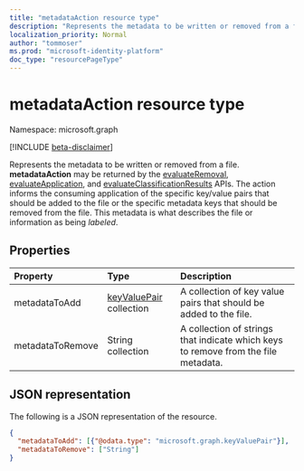 ```yaml
---
title: "metadataAction resource type"
description: "Represents the metadata to be written or removed from a file."
localization_priority: Normal
author: "tommoser"
ms.prod: "microsoft-identity-platform"
doc_type: "resourcePageType"
---
```


# metadataAction resource type

Namespace: microsoft.graph

[!INCLUDE [beta-disclaimer](../../includes/beta-disclaimer.md)]

Represents the metadata to be written or removed from a file. **metadataAction** may be returned by the [evaluateRemoval](../api/informationprotectionlabel-evaluateremoval.md), [evaluateApplication](../api/informationprotectionlabel-evaluateapplication.md), and [evaluateClassificationResults](../api/informationprotectionlabel-evaluateclassificationresults.md) APIs. The action informs the consuming application of the specific key/value pairs that should be added to the file or the specific metadata keys that should be removed from the file. This metadata is what describes the file or information as being *labeled*.

## Properties

| Property         | Type                                       | Description                                                                        |
| :--------------- | :----------------------------------------- | :--------------------------------------------------------------------------------- |
| metadataToAdd    | [keyValuePair](keyvaluepair.md) collection | A collection of key value pairs that should be added to the file.                  |
| metadataToRemove | String collection                          | A collection of strings that indicate which keys to remove from the file metadata. |

## JSON representation

The following is a JSON representation of the resource.

<!-- {
  "blockType": "resource",
  "optionalProperties": [

  ],
  "@odata.type": "microsoft.graph.metadataAction",
  "baseType": "microsoft.graph.informationProtectionAction"
}-->

```json
{
  "metadataToAdd": [{"@odata.type": "microsoft.graph.keyValuePair"}],
  "metadataToRemove": ["String"]
}
```

<!-- uuid: 16cd6b66-4b1a-43a1-adaf-3a886856ed98
2019-02-04 14:57:30 UTC -->
<!-- {
  "type": "#page.annotation",
  "description": "metadataAction resource",
  "keywords": "",
  "section": "documentation",
  "tocPath": ""
}-->

